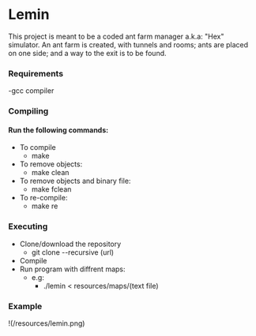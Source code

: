 # Lemin

This project is meant to be a coded ant farm manager a.k.a: "Hex" simulator. An ant farm is created, with tunnels and rooms; ants are placed on one side; and a way to the exit is to be found.

### Requirements

-gcc compiler

### Compiling

#### Run the following commands:
* To compile
    * make
* To remove objects:
    * make clean
* To remove objects and binary file:
    * make fclean
* To re-compile:
    * make re

### Executing

* Clone/download the repository
    * git clone --recursive (url)
* Compile 
* Run program with diffrent maps:
    * e.g:
        * ./lemin < resources/maps/(text file)

### Example
!(/resources/lemin.png)